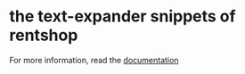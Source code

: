 # the text-expander snippets of rentshop
For more information, read the [documentation](https://espanso.org/docs/)
